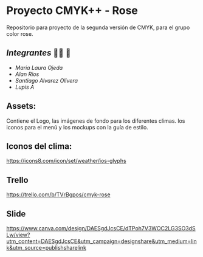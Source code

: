 <!-- @format -->

# Proyecto CMYK++ - Rose

Repositorio para proyecto de la segunda versión de CMYK, para el grupo color rose.

## **_Integrantes_** :student: 🌹

-   _Maria Laura Ojeda_
-   _Alan Rios_
-   _Santiago Alvarez Olivera_
-   _Lupis A_

## Assets:

Contiene el Logo, las imágenes de fondo para los diferentes climas. los iconos para el menú y los mockups con la guía de estilo.

## Iconos del clima:

https://icons8.com/icon/set/weather/ios-glyphs

## Trello
https://trello.com/b/TVrBgpos/cmyk-rose

## Slide
https://www.canva.com/design/DAESgdJcsCE/dTPoh7V3WOC2LG3SO3dSLw/view?utm_content=DAESgdJcsCE&utm_campaign=designshare&utm_medium=link&utm_source=publishsharelink
